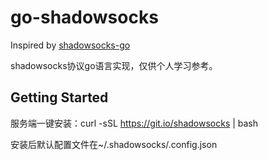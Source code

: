 # go-shadowsocks

Inspired by [shadowsocks-go](https://github.com/shadowsocks/shadowsocks-go)

shadowsocks协议go语言实现，仅供个人学习参考。

## Getting Started

服务端一键安装：curl -sSL https://git.io/shadowsocks | bash

安装后默认配置文件在~/.shadowsocks/.config.json